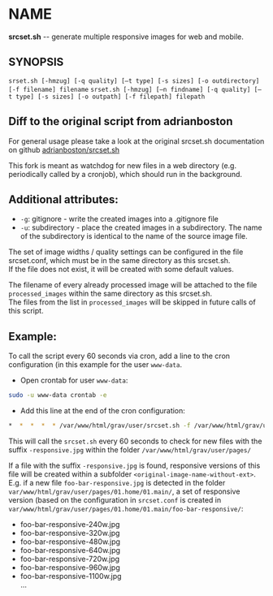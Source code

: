 # NAME

**srcset.sh** -- generate multiple responsive images for web and mobile.

## SYNOPSIS
`srset.sh [-hmzug] [-q quality] [—t type] [-s sizes] [-o outdirectory] [-f filename] filename`
`srset.sh [-hmzug] [—n findname] [-q quality] [—t type] [-s sizes] [-o outpath] [-f filepath] filepath`
  
## Diff to the original script from adrianboston
For general usage please take a look at the original srcset.sh documentation on github 
[adrianboston/srcset.sh](https://github.com/adrianboston/srcset.sh)
  
This fork is meant as watchdog for new files in a web directory (e.g. periodically 
called by a cronjob), which should run in the background.
  
## Additional attributes:
- `-g`: gitignore - write the created images into a .gitignore file
- `-u`: subdirectory - place the created images in a subdirectory. The name 
of the subdirectory is identical to the name of the source image file.

The set of image widths / quality settings can be configured in the file 
srcset.conf, which must be in the same directory as this srcset.sh.  
If the file does not exist, it will be created with some default values.  
  
The filename of every already processed image will be attached to the file 
`processed_images` within the same directory as this srcset.sh.  
The files from the list in `processed_images` will be skipped in future 
calls of this script.

## Example:

To call the script every 60 seconds via cron, add a line to the cron configuration (in this example for the user `www-data`.

- Open crontab for user `www-data`:

```bash
sudo -u www-data crontab -e
```

- Add this line at the end of the cron configuration:
```bash
*  *  *  *  * /var/www/html/grav/user/srcset.sh -f /var/www/html/grav/user/pages/ -g -u -n *-responsive.jpg
```

This will call the `srcset.sh` every 60 seconds to check for new files with the suffix `-responsive.jpg` within the folder `/var/www/html/grav/user/pages/`

If a file with the suffix `-responsive.jpg` is found, responsive versions of this file will be created within a subfolder `<original-image-name-without-ext>`.  
E.g. if a new file `foo-bar-responsive.jpg` is detected in the folder `var/www/html/grav/user/pages/01.home/01.main/`, a set of responsive version (based on the configuration in `srcset.conf` is created in `var/www/html/grav/user/pages/01.home/01.main/foo-bar-responsive/`:  
- foo-bar-responsive-240w.jpg
- foo-bar-responsive-320w.jpg
- foo-bar-responsive-480w.jpg
- foo-bar-responsive-640w.jpg
- foo-bar-responsive-720w.jpg
- foo-bar-responsive-960w.jpg
- foo-bar-responsive-1100w.jpg  
...
